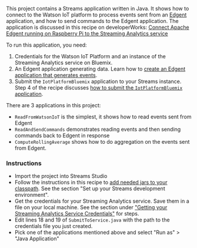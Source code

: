 This project contains a Streams application written in Java. It shows how to connect to the Watson IoT platform to process events sent from an [Edgent](https://edgent.apache.org) application, and how to send commands to the Edgent application.
The application is discussed in this recipe on developerWorks: [Connect Apache Edgent running on Raspberry Pi to the Streaming Analytics service](https://developer.ibm.com/recipes/tutorials/connect-apache-edgent-to-the-streaming-analytics-service-using-the-watson-iot-platform/)


To run this application, you need:
 1. Credentials for the Watson IoT Platform and an instance of the Streaming Analytics service on Bluemix.
 2. An Edgent application generating data.  Learn how to [create an Edgent application that generates events](https://developer.ibm.com/recipes/tutorials/send-events-to-the-watson-iot-platform-from-a-raspberry-pi-running-apache-edgent/).
 3. Submit the `IotPlatformBluemix` application to your Streams instance.  Step 4 of the recipe discusses [how to submit the `IotPlatformBluemix` application](https://developer.ibm.com/recipes/tutorials/connect-apache-edgent-to-the-streaming-analytics-service-using-the-watson-iot-platform/#r_step4).
 
There are 3 applications in this project:
- `ReadFromWatsonIoT` is the simplest, it shows how to read events sent from Edgent
- `ReadAndSendCommands` demonstrates reading events and then sending commands back to Edgent in response
- `ComputeRollingAverage` shows how to do aggregation on the events sent from Edgent.


### Instructions

- Import the project into Streams Studio
- Follow the instructions in this recipe to [add needed jars to your classpath](https://developer.ibm.com/recipes/tutorials/connect-apache-edgent-to-the-streaming-analytics-service-using-the-watson-iot-platform/#r_step5).  See the section "Set up your Streams development environment".
- Get the credentials for your Streaming Analytics service. Save them in a file on your local machine. See the section under ["Getting your Streaming Analytics Service Credentials"](https://developer.ibm.com/recipes/tutorials/connect-apache-edgent-to-the-streaming-analytics-service-using-the-watson-iot-platform/#r_step3) for steps.
- Edit lines 18 and 19 of `SubmitToService.java` with the path to the credentials file you just created.
- Pick one of the applications mentioned above and select "Run as" > "Java Application"

